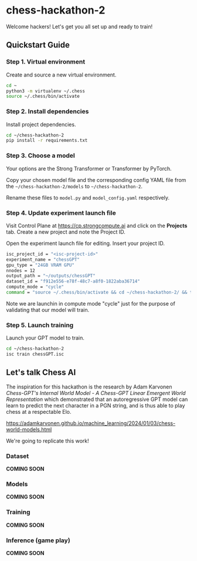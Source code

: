 # chess-hackathon-2

Welcome hackers! Let's get you all set up and ready to train!

## Quickstart Guide

### Step 1. Virtual environment 
Create and source a new virtual environment.

```bash
cd ~
python3 -m virtualenv ~/.chess
source ~/.chess/bin/activate
```

### Step 2. Install dependencies
Install project dependencies.

```bash
cd ~/chess-hackathon-2
pip install -r requirements.txt
```

### Step 3. Choose a model
Your options are the Strong Transformer or Transformer by PyTorch.

Copy your chosen model file and the corresponding config YAML file from the `~/chess-hackathon-2/models` to `~/chess-hackathon-2`.

Rename these files to `model.py` and `model_config.yaml` respectively.

### Step 4. Update experiment launch file
Visit Control Plane at https://cp.strongcompute.ai and click on the **Projects** tab. Create a new project and note the
Project ID.

Open the experiment launch file for editing. Insert your project ID.

```bash
isc_project_id = "<isc-project-id>"
experiment_name = "chessGPT"
gpu_type = "24GB VRAM GPU"
nnodes = 12
output_path = "~/outputs/chessGPT"
dataset_id = "f912e556-e78f-48c7-a8f0-1822aba36714"
compute_mode = "cycle"
command = "source ~/.chess/bin/activate && cd ~/chess-hackathon-2/ && torchrun --nnodes=12 --nproc-per-node=6 --master_addr=$MASTER_ADDR --master_port=$MASTER_PORT --node_rank=$RANK train.py --model-config /root/chess-hackathon-2/model_config.yaml --save-dir $OUTPUT_PATH"
```

Note we are launchin in compute mode "cycle" just for the purpose of validating that our model will train.

### Step 5. Launch training

Launch your GPT model to train.

```bash
cd ~/chess-hackathon-2
isc train chessGPT.isc
```

## Let's talk Chess AI
The inspiration for this hackathon is the research by Adam Karvonen *Chess-GPT's Internal World Model - A Chess-GPT Linear Emergent World Representation* 
which demonstrated that an autoregressive GPT model can learn to predict the next character in a PGN string, and is
thus able to play chess at a respectable Elo.

https://adamkarvonen.github.io/machine_learning/2024/01/03/chess-world-models.html

We're going to replicate this work!

### Dataset
**COMING SOON**

### Models
**COMING SOON**

### Training
**COMING SOON**

### Inference (game play)
**COMING SOON**